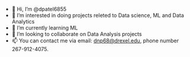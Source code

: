 - 👋 Hi, I’m @dpatel6855
- 👀 I’m interested in doing projects releted to Data science, ML and Data Analytics
- 🌱 I’m currently learning ML
- 💞️ I’m looking to collaborate on Data Analysis projects
- 📫 You can contact me via email: dnp68@drexel.edu, phone number 267-912-4075.

<!---
dpatel6855/dpatel6855 is a ✨ special ✨ repository because its `README.md` (this file) appears on your GitHub profile.
You can click the Preview link to take a look at your changes.
--->
